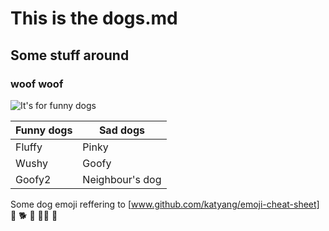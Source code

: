 # This is the dogs.md
## Some stuff around
### woof woof 

![It's for funny dogs](https://cdn.pixabay.com/photo/2017/12/07/20/00/gorgeous-3004460_1280.jpg)


Funny dogs | Sad dogs 
---------- | --------
Fluffy     | Pinky
Wushy      | Goofy
Goofy2     | Neighbour's dog


Some dog emoji reffering to [www.github.com/katyang/emoji-cheat-sheet]
:dog:
:dog2:
:guide_dog:
:service_dog:
:poodle:




